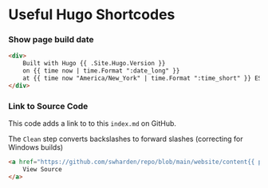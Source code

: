 # Useful Hugo Shortcodes

### Show page build date

```html
<div>
    Built with Hugo {{ .Site.Hugo.Version }}
    on {{ time now | time.Format ":date_long" }} 
    at {{ time now "America/New_York" | time.Format ":time_short" }} EST
</div>
```

### Link to Source Code

This code adds a link to to this `index.md` on GitHub.

The `Clean` step converts backslashes to forward slashes (correcting for Windows builds)

```html
<a href="https://github.com/swharden/repo/blob/main/website/content{{ path.Clean .File.Path }}">
    View Source
</a>
```
